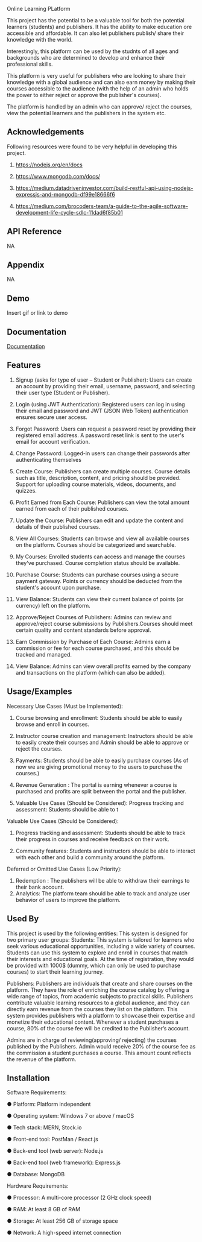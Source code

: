 
Online Learning PLatform 

This project has the potential to be a valuable tool for both the potential learners (students) and publishers. It has the ability to make education ore accessible and affordable. It can also let publishers publish/ share their knowledge with the world.

Interestingly, this platform can be used by the studnts of all ages and backgrounds who are determined to develop and enhance their professional skills.

This platform is very useful for publishers who are looking to share their knowledge with a global audience and can also earn money by making their courses accessible to the audience (with the help of an admin who holds the power to either reject or approve the publisher's courses).

The platform is handled by an admin who can approve/ reject the courses, view the potential learners and the publishers in the system etc.









## Acknowledgements

Following resources were found to be very helpful in developing this project.

1. https://nodejs.org/en/docs

2. https://www.mongodb.com/docs/

3. https://medium.datadriveninvestor.com/build-restful-api-using-nodejs-expressjs-and-mongodb-df99e18666f6

4. https://medium.com/brocoders-team/a-guide-to-the-agile-software-development-life-cycle-sdlc-11dad6f85b01


## API Reference

NA


## Appendix

NA



## Demo

Insert gif or link to demo


## Documentation

[Documentation](https://linktodocumentation)


## Features


1. Signup (asks for type of user – Student or Publisher): 
Users can create an account by providing their email, username, password, and selecting their user type (Student or Publisher).

2. Login (using JWT Authentication):
Registered users can log in using their email and password and JWT (JSON Web Token) authentication ensures secure user access.

3. Forgot Password:
Users can request a password reset by providing their registered email address.
A password reset link is sent to the user's email for account verification.

4. Change Password:
Logged-in users can change their passwords after authenticating themselves

5. Create Course:
Publishers can create multiple courses. Course details such as title, description, content, and pricing should be provided. Support for uploading course materials, videos, documents, and quizzes.

6. Profit Earned from Each Course:
Publishers can view the total amount earned from each of their published courses.

7. Update the Course:
Publishers can edit and update the content and details of their published courses.

8. View All Courses:
Students can browse and view all available courses on the platform. Courses should be categorized and searchable.

9. My Courses:
Enrolled students can access and manage the courses they've purchased. Course completion status should be available.

10. Purchase Course:
Students can purchase courses using a secure payment gateway. Points or currency should be deducted from the student's account upon purchase.

11. View Balance:
Students can view their current balance of points (or currency) left on the platform.

12.  Approve/Reject Courses of Publishers:
Admins can review and approve/reject course submissions by Publishers.Courses should meet certain quality and content standards before approval.

13. Earn Commission by Purchase of Each Course:
Admins earn a commission or fee for each course purchased, and this should be tracked and managed.

14. View Balance:
Admins can view overall profits earned by the company and transactions on the platform (which can also be added).





## Usage/Examples

Necessary Use Cases (Must be Implemented): 

1. Course browsing and enrollment: Students should be able to easily browse and enroll in courses. 

2. Instructor course creation and management: Instructors should be able to easily create their courses and Admin should be able to approve or reject the courses.

3. Payments: Students should be able to easily purchase courses (As of now we are giving promotional money to the users to purchase the courses.)

4. Revenue Generation : The portal is earning whenever a course is purchased and profits are split between the portal and the publisher.


5. Valuable Use Cases (Should be Considered):
Progress tracking and assessment: Students should be able to t


Valuable Use Cases (Should be Considered):

1. Progress tracking and assessment: Students should be able to track their progress in courses and receive feedback on their work.

2. Community features: Students and instructors should be able to interact with each other and build a community around the platform.

Deferred or Omitted Use Cases (Low Priority):

1. Redemption : The publishers will be able to withdraw their earnings to their bank account.
2. Analytics: The platform team should be able to track and analyze user behavior of users to improve the platform.



## Used By

This project is used by the following entities:
This system is designed for two primary user groups:
Students: This system is tailored for learners who seek various educational opportunities, including a wide variety of courses.
Students can use this system to explore and enroll in
courses that match their interests and educational goals. At the time of registration, they would be provided with 1000$ (dummy, which can only be used to purchase courses) to start
their learning journey.

Publishers: Publishers are individuals that create and share courses on the platform. They have the role of enriching the course catalog by offering a wide range of topics, from
academic subjects to practical skills. Publishers contribute valuable learning resources to a global audience, and they can directly earn revenue from the courses they list on the platform.
This system provides publishers with a platform to showcase their expertise and monetize their educational content.
Whenever a student purchases a course, 80% of the course fee will be credited to the Publisher’s account.

Admins are in charge of reviewing(approving/ rejecting) the courses published by the
Publishers. Admin would receive 20% of the course fee as the commission a student
purchases a course. This amount count reflects the revenue of the platform.


## Installation

Software Requirements:

● Platform: Platform independent

● Operating system: Windows 7 or above / macOS

● Tech stack: MERN, Stock.io

● Front-end tool: PostMan / React.js

● Back-end tool (web server): Node.js

● Back-end tool (web framework): Express.js

● Database: MongoDB

Hardware Requirements:

● Processor: A multi-core processor (2 GHz clock speed)

● RAM: At least 8 GB of RAM

● Storage: At least 256 GB of storage space

● Network: A high-speed internet connection